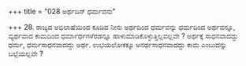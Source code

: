 +++
title = "028 ಅರ್ಥದಿನ್ ಧರ್ಮವನು"

+++
28. ರಾಜ್ಯದ ಅಭಿಲಾಷೆಯಿಂದ ಕೂಡಿದ ನೀನು ಅರ್ಥದಿಂದ ಧರ್ಮವನ್ನು ಧರ್ಮದಿಂದ ಅರ್ಥವನ್ನೂ, ವ್ಯರ್ಥವಾದ ಕಾಮದಿಂದ ಧರ್ಮಾರ್ಥಗಳೆರಡನ್ನೂ ಹಾಳುಮಾಡಿಕೊಳ್ಳುತ್ತಿಲ್ಲವಲ್ಲವೇ ? ಅರ್ಥಕ್ಕೆ ಸಾಧನವಾದದ್ದು ಧರ್ಮ, ಧರ್ಮಸಾಧನವಾದದ್ದು ಅರ್ಥ. ಉಭಯಲೋಕಕ್ಕೂ ಅನರ್ಥಸಾಧನವಾದದ್ದು ಕಾಮ ಎಂಬುದನ್ನು ಬಲ್ಲೆಯಲ್ಲವೇ ?